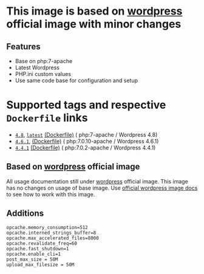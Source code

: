 # This image is based on [wordpress](https://hub.docker.com/_/wordpress/) official image with minor changes

## Features
* Base on php:7-apache
* Latest Wordpress
* PHP.ini custom values
* Use same code base for configuration and setup

# Supported tags and respective ```Dockerfile``` links

* [```4.8```](https://github.com/docker-gallery/wordpress-apache-php7/blob/v4.8/Dockerfile), [```latest```](https://github.com/docker-gallery/wordpress-apache-php7/blob/v4.8/Dockerfile) [(Dockerfile)](https://github.com/docker-gallery/wordpress-apache-php7/blob/v4.8/Dockerfile) ( php:7-apache / Wordpress 4.8)
* [```4.6.1```](https://github.com/docker-gallery/wordpress-apache-php7/blob/v4.6.1/Dockerfile), [(Dockerfile)](https://github.com/docker-gallery/wordpress-apache-php7/blob/v4.6.1/Dockerfile) ( php:7.0.10-apache / Wordpress 4.6.1)
* [```4.4.1```](https://github.com/docker-gallery/wordpress-apache-php7/blob/v4.4.1/Dockerfile) [(Dockerfile)](https://github.com/docker-gallery/wordpress-apache-php7/blob/v4.4.1/Dockerfile) ( php:7.0.2-apache / Wordpress 4.4.1)

## Based on [wordpress](https://hub.docker.com/_/wordpress/) official image
All usage documentation still under [wordpress](https://hub.docker.com/_/wordpress/) official image. 
This image has no changes on usage of base image. Use [official wordpress image docs](https://hub.docker.com/_/wordpress/) to see how to work with this image.

## Additions
```
opcache.memory_consumption=512
opcache.interned_strings_buffer=8
opcache.max_accelerated_files=8000
opcache.revalidate_freq=60
opcache.fast_shutdown=1
opcache.enable_cli=1
post_max_size = 50M
upload_max_filesize = 50M
```

